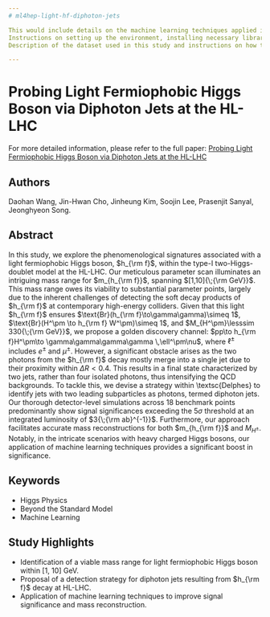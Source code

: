 ```yaml
---
# ml4hep-light-hf-diphoton-jets

This would include details on the machine learning techniques applied in the study, including algorithms, model architecture, training process, and how to reproduce the results using the provided code.
Instructions on setting up the environment, installing necessary libraries, and running the code to replicate the study's findings.
Description of the dataset used in this study and instructions on how to access or generate it.

---
```

# Probing Light Fermiophobic Higgs Boson via Diphoton Jets at the HL-LHC

For more detailed information, please refer to the full paper: [Probing Light Fermiophobic Higgs Boson via Diphoton Jets at the HL-LHC](https://arxiv.org/pdf/2310.17741.pdf)

## Authors
Daohan Wang, Jin-Hwan Cho, Jinheung Kim, Soojin Lee, Prasenjit Sanyal, Jeonghyeon Song. 

## Abstract
In this study, we explore the phenomenological signatures associated with a light fermiophobic Higgs boson, $h_{\rm f}$, within the type-I two-Higgs-doublet model at the HL-LHC. Our meticulous parameter scan illuminates an intriguing mass range for $m_{h_{\rm f}}$, spanning $[1,10]{\;{\rm GeV}}$. This mass range owes its viability to substantial parameter points, largely due to the inherent challenges of detecting the soft decay products of $h_{\rm f}$ at contemporary high-energy colliders. Given that this light $h_{\rm f}$ ensures $\text{Br}(h_{\rm f}\to\gamma\gamma)\simeq 1$, $\text{Br}(H^\pm \to h_{\rm f} W^\pm)\simeq 1$, and $M_{H^\pm}\lesssim 330{\;{\rm GeV}}$, we propose a golden discovery channel: $pp\to h_{\rm f}H^\pm\to \gamma\gamma\gamma\gamma \,\ell^\pm\nu$, where $\ell^\pm$ includes  $e^\pm$ and $\mu^\pm$.  However, a significant obstacle arises as the two photons from the $h_{\rm f}$ decay mostly merge into a single jet due to their proximity within $\Delta R<0.4$. This results in a final state characterized by two jets, rather than four isolated photons, thus intensifying the QCD backgrounds. To tackle this, we devise a strategy within \textsc{Delphes} to identify jets with two leading subparticles as photons, termed diphoton jets. Our thorough  detector-level simulations across 18 benchmark points predominantly show signal significances exceeding the $5\sigma$ threshold at an integrated luminosity of $3{\;{\rm ab}^{-1}}$. Furthermore, our approach facilitates accurate mass reconstructions for both $m_{h_{\rm f}}$ and $M_{H^\pm}$. Notably, in the intricate scenarios with  heavy charged Higgs bosons, our application of machine learning techniques provides a significant boost in significance.

## Keywords
- Higgs Physics
- Beyond the Standard Model
- Machine Learning

## Study Highlights
- Identification of a viable mass range for light fermiophobic Higgs boson within [1, 10] GeV.
- Proposal of a detection strategy for diphoton jets resulting from $h_{\rm f}$ decay at HL-LHC.
- Application of machine learning techniques to improve signal significance and mass reconstruction.
